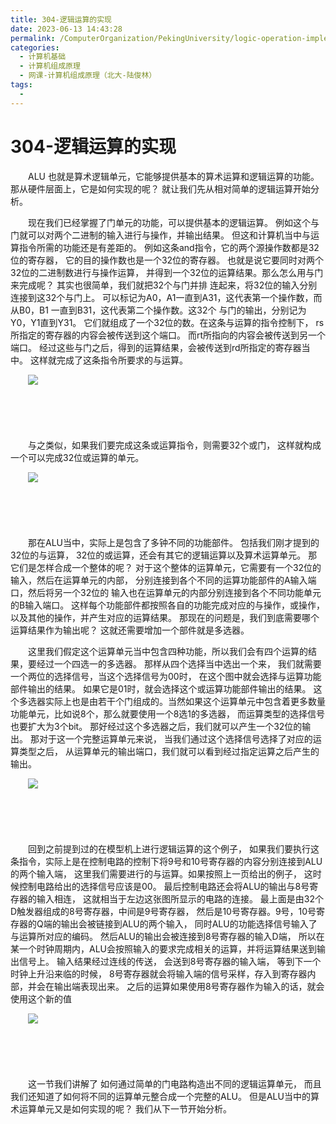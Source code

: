 ```yaml
---
title: 304-逻辑运算的实现
date: 2023-06-13 14:43:28
permalink: /ComputerOrganization/PekingUniversity/logic-operation-implementation
categories:
  - 计算机基础
  - 计算机组成原理
  - 网课-计算机组成原理（北大-陆俊林）
tags:
  - 
---
```

# 304-逻辑运算的实现

　　ALU 也就是算术逻辑单元，它能够提供基本的算术运算和逻辑运算的功能。 那从硬件层面上，它是如何实现的呢？ 就让我们先从相对简单的逻辑运算开始分析。
<!-- more -->
　　现在我们已经掌握了门单元的功能，可以提供基本的逻辑运算。 例如这个与门就可以对两个二进制的输入进行与操作，并输出结果。 但这和计算机当中与运算指令所需的功能还是有差距的。 例如这条and指令，它的两个源操作数都是32位的寄存器， 它的目的操作数也是一个32位的寄存器。 也就是说它要同时对两个32位的二进制数进行与操作运算， 并得到一个32位的运算结果。那么怎么用与门来完成呢？ 其实也很简单，我们就把32个与门并排 连起来，将32位的输入分别连接到这32个与门上。 可以标记为A0，A1一直到A31，这代表第一个操作数，而从B0，B1 一直到B31，这代表第二个操作数。这32个 与门的输出，分别记为Y0，Y1直到Y31。 它们就组成了一个32位的数。在这条与运算的指令控制下， rs所指定的寄存器的内容会被传送到这个端口。 而rt所指向的内容会被传送到另一个端口。 经过这些与门之后，得到的运算结果，会被传送到rd所指定的寄存器当中。 这样就完成了这条指令所要求的与运算。 

　　![](https://image.peterjxl.com/blog/image-20220919080322-at67oqv.png)​

　　‍

　　‍

　　与之类似，如果我们要完成这条或运算指令，则需要32个或门， 这样就构成一个可以完成32位或运算的单元。 

　　![](https://image.peterjxl.com/blog/image-20220919080344-n56kn7k.png)​

　　‍

　　‍

　　那在ALU当中，实际上是包含了多钟不同的功能部件。 包括我们刚才提到的32位的与运算， 32位的或运算，还会有其它的逻辑运算以及算术运算单元。 那它们是怎样合成一个整体的呢？ 对于这个整体的运算单元，它需要有一个32位的输入，然后在运算单元的内部， 分别连接到各个不同的运算功能部件的A输入端口，然后将另一个32位的 输入也在运算单元的内部分别连接到各个不同功能单元的B输入端口。 这样每个功能部件都按照各自的功能完成对应的与操作，或操作， 以及其他的操作，并产生对应的运算结果。 那现在的问题是，我们到底需要哪个运算结果作为输出呢？ 这就还需要增加一个部件就是多选器。

　　这里我们假定这个运算单元当中包含四种功能，所以我们会有四个运算的结果，要经过一个四选一的多选器。 那样从四个选择当中选出一个来， 我们就需要一个两位的选择信号，当这个选择信号为00时， 在这个图中就会选择与运算功能部件输出的结果。 如果它是01时，就会选择这个或运算功能部件输出的结果。 这个多选器实际上也是由若干个门组成的。当然如果这个运算单元中包含着更多数量功能单元，比如说8个，那么就要使用一个8选1的多选器， 而运算类型的选择信号也要扩大为3个bit。 那好经过这个多选器之后，我们就可以产生一个32位的输出。 那对于这一个完整运算单元来说， 当我们通过这个选择信号选择了对应的运算类型之后， 从运算单元的输出端口，我们就可以看到经过指定运算之后产生的输出。 

　　![](https://image.peterjxl.com/blog/image-20220919080557-vzlqi13.png)​

　　‍

　　‍

　　回到之前提到过的在模型机上进行逻辑运算的这个例子， 如果我们要执行这条指令，实际上是在控制电路的控制下将9号和10号寄存器的内容分别连接到ALU的两个输入端， 这里我们需要进行的与运算。如果按照上一页给出的例子， 这时候控制电路给出的选择信号应该是00。 最后控制电路还会将ALU的输出与8号寄存器的输入相连， 这就相当于左边这张图所显示的电路的连接。 最上面是由32个D触发器组成的8号寄存器，中间是9号寄存器， 然后是10号寄存器。9号，10号寄存器的Q端的输出会被链接到ALU的两个输入， 同时ALU的功能选择信号输入了与运算所对应的编码。 然后ALU的输出会被连接到8号寄存器的输入D端， 所以在某一个时钟周期内，ALU会按照输入的要求完成相关的运算，并将运算结果送到输出信号上。 输入结果经过连线的传送， 会送到8号寄存器的输入端， 等到下一个时钟上升沿来临的时候， 8号寄存器就会将输入端的信号采样，存入到寄存器内部，并会在输出端表现出来。 之后的运算如果使用8号寄存器作为输入的话，就会使用这个新的值

　　![](https://image.peterjxl.com/blog/image-20220919080738-8lgqe5x.png)​

　　‍

　　‍

　　这一节我们讲解了 如何通过简单的门电路构造出不同的逻辑运算单元， 而且我们还知道了如何将不同的运算单元整合成一个完整的ALU。 但是ALU当中的算术运算单元又是如何实现的呢？ 我们从下一节开始分析。
